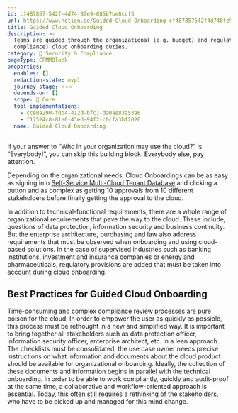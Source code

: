 ```yaml
---
id: cf487857-542f-4d74-8fe9-885b7be8ccf3
url: https://www.notion.so/Guided-Cloud-Onboarding-cf487857542f4d748fe9885b7be8ccf3
title: Guided Cloud Onboarding
description: >-
  Teams are guided through the organizational (e.g. budget) and regulatory (e.g.
  compliance) cloud onboarding duties.
category: 🔖 Security & Compliance
pageType: CFMMBlock
properties:
  enables: []
  redaction-state: mvp1
  journey-stage: ⭐️⭐️⭐️
  depends-on: []
  scope: 🏢 Core
  tool-implementations:
    - cce0a290-fdb4-412d-bfc7-da0ae83a53a6
    - f17524c8-81e0-43ed-94f2-c0cfa3bf2026
  name: Guided Cloud Onboarding
---
```


If your answer to “Who in your organization may use the cloud?” is “Everybody!”, you can skip this building block. Everybody else, pay attention.

Depending on the organizational needs, Cloud Onboardings can be as easy as signing into [Self-Service Multi-Cloud Tenant Database](../tenant-management/self-service-multi-cloud-tenant-database.md) and clicking a button and as complex as getting 10 approvals from 10 different stakeholders before finally getting the approval to the cloud.

In addition to technical-functional requirements, there are a whole range of organizational requirements that pave the way to the cloud. These include, questions of data protection, information security and business continuity. But the enterprise architecture, purchasing and law also address requirements that must be observed when onboarding and using cloud-based solutions.
In the case of supervised industries such as banking institutions, investment and insurance companies or energy and pharmaceuticals, regulatory provisions are added that must be taken into account during cloud onboarding.

## **Best Practices for** Guided Cloud Onboarding

Time-consuming and complex compliance review processes are pure poison for the cloud. In order to empower the user as quickly as possible, this process must be rethought in a new and simplified way. It is important to bring together all stakeholders such as data protection officer, information security officer, enterprise architect, etc. in a lean approach. The checklists must be consolidated, the use case owner needs precise instructions on what information and documents about the cloud product should be available for organizational onboarding. Ideally, the collection of these documents and information begins in parallel with the technical onboarding. In order to be able to work compliantly, quickly and audit-proof at the same time, a collaborative and workflow-oriented approach is essential. Today, this often still requires a rethinking of the stakeholders, who have to be picked up and managed for this mind change.

